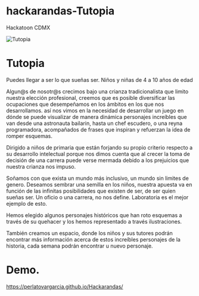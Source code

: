 # hackarandas-Tutopia
Hackatoon CDMX

![Tutopia](https://github.com/PerlaTovarGarcia/hackarandas-Tutopia/blob/master/hackatoon-CDMX/imagenes/logo.png)

# Tutopia
Puedes llegar a ser lo que sueñas ser.
Niños y niñas de 4 a 10 años de edad

Algun@s de nosotr@s crecimos bajo una crianza tradicionalista que limito nuestra elección profesional, creemos que es posible diversificar las ocupaciones que desempeñamos en los ámbitos en los que nos desarrollamos.
así nos vimos en la necesidad de desarrollar un juego en dónde se puede visualizar de manera dinámica personajes increíbles que van desde una astronauta bailarin, hasta un chef escudero, o una reyna programadora, acompañados de frases que inspiran y refuerzan la idea de romper esquemas.

Dirigido a niños de primaria que están forjando su propio criterio respecto a su desarrollo intelectual porque nos dimos cuenta que al crecer la toma de decisión de una carrera puede verse mermada debido a los prejuicios que nuestra crianza nos impuso.

Soñamos con que exista un mundo más inclusivo, un mundo sin limites de genero. Deseamos sembrar una semilla en los niños, nuestra apuesta va en función de las infinitas posibilidades que existen de ser, de ser quien sueñas ser. Un oficio o una carrera, no nos define. Laboratoria es el mejor ejemplo de esto.

Hemos elegido algunos personajes históricos que han roto esquemas a través de su quehacer y los hemos representado a través ilustraciones.

También creamos un espacio, donde los niños y sus tutores podrán encontrar más información acerca de estos increíbles personajes de la historia, cada semana podrán encontrar u nuevo personaje.


# Demo.
https://perlatovargarcia.github.io/Hackarandas/
